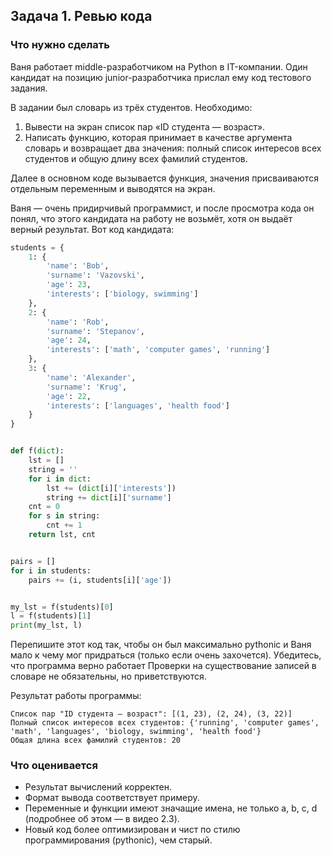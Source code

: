 ## Задача 1. Ревью кода
### Что нужно сделать
Ваня работает middle-разработчиком на Python в IT-компании. Один кандидат на позицию junior-разработчика прислал ему код тестового задания. 

В задании был словарь из трёх студентов. Необходимо:

1. Вывести на экран список пар «ID студента — возраст».
1. Написать функцию, которая принимает в качестве аргумента словарь и возвращает два значения: полный список интересов всех студентов и общую длину всех фамилий студентов.

Далее в основном коде вызывается функция, значения присваиваются отдельным переменным и выводятся на экран.

Ваня — очень придирчивый программист, и после просмотра кода он понял, что этого кандидата на работу не возьмёт, хотя он выдаёт верный результат. Вот код кандидата:

```python
students = {
    1: {
        'name': 'Bob',
        'surname': 'Vazovski',
        'age': 23,
        'interests': ['biology, swimming']
    },
    2: {
        'name': 'Rob',
        'surname': 'Stepanov',
        'age': 24,
        'interests': ['math', 'computer games', 'running']
    },
    3: {
        'name': 'Alexander',
        'surname': 'Krug',
        'age': 22,
        'interests': ['languages', 'health food']
    }
}


def f(dict):
    lst = []
    string = ''
    for i in dict:
        lst += (dict[i]['interests'])
        string += dict[i]['surname']
    cnt = 0
    for s in string:
        cnt += 1
    return lst, cnt


pairs = []
for i in students:
    pairs += (i, students[i]['age'])


my_lst = f(students)[0]
l = f(students)[1]
print(my_lst, l)
```

Перепишите этот код так, чтобы он был максимально pythonic и Ваня мало к чему мог придраться (только если очень захочется). Убедитесь, что программа верно работает Проверки на существование записей в словаре не обязательны, но приветствуются.

Результат работы программы:

```
Список пар "ID студента — возраст": [(1, 23), (2, 24), (3, 22)]
Полный список интересов всех студентов: {'running', 'computer games', 'math', 'languages', 'biology, swimming', 'health food'}
Общая длина всех фамилий студентов: 20
```

### Что оценивается
- Результат вычислений корректен.
- Формат вывода соответствует примеру.
- Переменные и функции имеют значащие имена, не только a, b, c, d (подробнее об этом — в видео 2.3).
- Новый код более оптимизирован и чист по стилю программирования (pythonic), чем старый.
